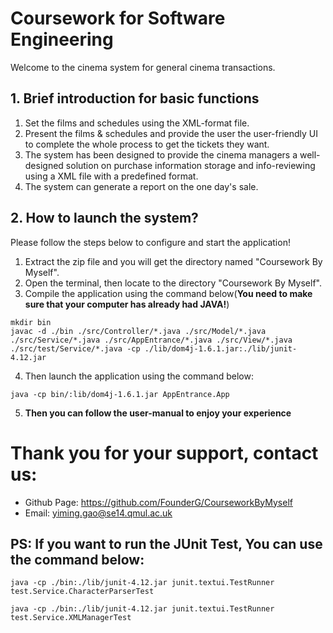 # Coursework for Software Engineering 
Welcome to the cinema system for general cinema transactions.
## 1. Brief introduction for basic functions
1. Set the films and schedules using the XML-format file.
2. Present the films & schedules and provide the user the user-friendly UI to complete the whole process to get the tickets they want.
3. The system has been designed to provide the cinema managers a well-designed solution on purchase information storage and info-reviewing using a XML file with a predefined format.
4. The system can generate a report on the one day's sale.
## 2. How to launch the system?
Please follow the steps below to configure and start the application!

1. Extract the zip file and you will get the directory named "Coursework By Myself".
2. Open the terminal, then locate to the directory "Coursework By Myself".
3. Compile the application using the command below(**You need to make sure that your computer has already had JAVA!**)
```
mkdir bin
javac -d ./bin ./src/Controller/*.java ./src/Model/*.java ./src/Service/*.java ./src/AppEntrance/*.java ./src/View/*.java ./src/test/Service/*.java -cp ./lib/dom4j-1.6.1.jar:./lib/junit-4.12.jar
```
4. Then launch the application using the command below:
```
java -cp bin/:lib/dom4j-1.6.1.jar AppEntrance.App
```
5. **Then you can follow the user-manual to enjoy your experience**
# Thank you for your support, contact us:
- Github Page: https://github.com/FounderG/CourseworkByMyself
- Email: yiming.gao@se14.qmul.ac.uk

## **PS: If you want to run the JUnit Test, You can use the command below**:
```
java -cp ./bin:./lib/junit-4.12.jar junit.textui.TestRunner test.Service.CharacterParserTest
```
```
java -cp ./bin:./lib/junit-4.12.jar junit.textui.TestRunner test.Service.XMLManagerTest
```
 
